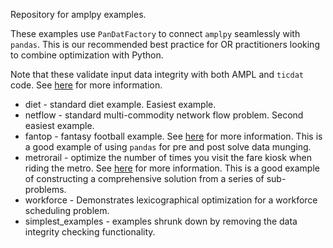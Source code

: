 Repository for amplpy examples.

These examples use `PanDatFactory` to connect `amplpy` seamlessly with `pandas`. This is our recommended best practice for OR practitioners looking to combine optimization with Python.

Note that these validate input data integrity with both AMPL and `ticdat` code. See [here](https://github.com/opalytics/opalytics-ticdat/wiki/ticdat-and-Optimization-Engines#input-data-integrity-checking-with-ticdat-and-ampl) for more information.

 * diet - standard diet example. Easiest example.
 * netflow - standard multi-commodity network flow problem. Second easiest example.
 * fantop - fantasy football example. See [here](https://www.linkedin.com/pulse/fantasy-footballers-nerds-too-peter-cacioppi/) for more information. This is a good example of using `pandas` for pre and post solve data munging.
 * metrorail - optimize the number of times you visit the fare kiosk when riding the metro. See [here](https://www.linkedin.com/pulse/miami-metrorail-meets-python-peter-cacioppi/) for more information. This is a good example of constructing a comprehensive solution from a series of sub-problems.
 * workforce - Demonstrates lexicographical optimization for a workforce scheduling problem.
 * simplest_examples - examples shrunk down by removing the data integrity checking functionality. 
